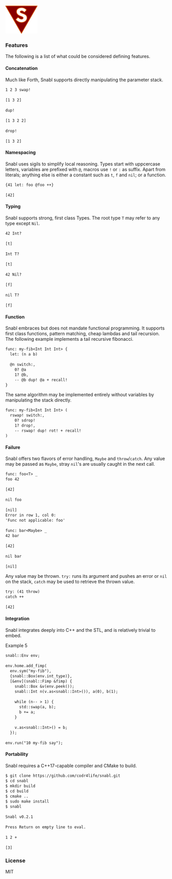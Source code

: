 ![Logo](logo.png?raw=true)

### Features
The following is a list of what could be considered defining features.

#### Concatenation
Much like Forth, Snabl supports directly manipulating the parameter stack.

```
1 2 3 swap! 

[1 3 2]

dup!

[1 3 2 2]

drop!

[1 3 2]
```

#### Namespacing
Snabl uses sigils to simplify local reasoning. Types start with uppcercase letters, variables are prefixed with `@`, macros use `!` or `:` as suffix. Apart from literals; anything else is either a constant such as `t`, `f` and `nil`; or a function.

```
{41 let: foo @foo ++}

[42]
```

#### Typing
Snabl supports strong, first class Types. The root type ```T``` may refer to any type except ```Nil```.

```
42 Int?

[t]

Int T?

[t]

42 Nil?

[f]

nil T?

[f]
```

#### Function
Snabl embraces but does not mandate functional programming. It supports first class functions, pattern matching, cheap lambdas and tail recursion. The following example implements a tail recursive fibonacci.

```
func: my-fib<Int Int Int> {
  let: (n a b)

  @n switch:,
    0? @a
    1? @b,
    -- @b dup! @a + recall!
}
```

The same algorithm may be implemented entirely without variables by manipulating the stack directly.

```
func: my-fib<Int Int Int> (
  rswap! switch:,
    0? sdrop!
    1? drop!,
    -- rswap! dup! rot! + recall!
)
```

#### Failure
Snabl offers two flavors of error handling, ```Maybe``` and ```throw```/```catch```. Any value may be passed as ```Maybe```, stray ```nil```'s are usually caught in the next call.

```
func: foo<T> _
foo 42

[42]

nil foo

[nil]
Error in row 1, col 0:
'Func not applicable: foo'

func: bar<Maybe> _
42 bar

[42]

nil bar

[nil]
```

Any value may be thrown. ```try:``` runs its argument and pushes an error or ```nil``` on the stack, ```catch``` may be used to retrieve the thrown value.

```
try: (41 throw)
catch ++

[42]
```

#### Integration
Snabl integrates deeply into C++ and the STL, and is relatively trivial to embed.

Example 5
```
snabl::Env env;

env.home.add_fimp(
  env.sym("my-fib"),
  {snabl::Box(env.int_type)},
  [&env](snabl::Fimp &fimp) {
    snabl::Box &v(env.peek());
    snabl::Int n(v.as<snabl::Int>()), a(0), b(1);

    while (n-- > 1) {
      std::swap(a, b);
      b += a;
    }

    v.as<snabl::Int>() = b;
  });

env.run("10 my-fib say");
```

#### Portability
Snabl requires a C++17-capable compiler and CMake to build.

```
$ git clone https://github.com/codr4life/snabl.git
$ cd snabl
$ mkdir build
$ cd build
$ cmake ..
$ sudo make install
$ snabl

Snabl v0.2.1

Press Return on empty line to eval.

1 2 +
 
[3]
```

### License
MIT